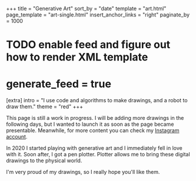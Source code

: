 +++
title = "Generative <span>Art</span>"
sort_by = "date"
template = "art.html"
page_template = "art-single.html"
insert_anchor_links = "right"
paginate_by = 1000
# TODO enable feed and figure out how to render XML template
# generate_feed = true

[extra]
intro = "I use code and algorithms to make drawings, and a robot to draw them."
theme = "red"
+++

<div class="notice">This page is still a work in progress. I will be adding more drawings in the following days, but I wanted to launch it as soon as the page became presentable. Meanwhile, for more content you can check my <a href="https://instagram.com/muffinman_io">Instagram account</a>.</div>

In 2020 I started playing with generative art and I immediately fell in love with it. Soon after, I got a pen plotter. Plotter allows me to bring these digital drawings to the physical world.

I'm very proud of my drawings, so I really hope you'll like them.
